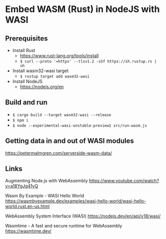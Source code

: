 # Embed WASM (Rust) in NodeJS with WASI

## Prerequisites
 * Install Rust
   * https://www.rust-lang.org/tools/install
   * `$ curl --proto '=https' --tlsv1.2 -sSf https://sh.rustup.rs | sh`
 * Install wasm32-wasi target
   * `$ rustup target add wasm32-wasi`
 * Install NodeJS
   * https://nodejs.org/en

## Build and run
 * `$ cargo build --target wasm32-wasi --release`
 * `$ npm i`
 * `$ node --experimental-wasi-unstable-preview1 src/run-wasm.js`

## Getting data in and out of WASI modules
https://petermalmgren.com/serverside-wasm-data/

## Links
Augmenting Node.js with WebAssembly
https://www.youtube.com/watch?v=a18YgJg41yQ

Wasm By Example - WASI Hello World
https://wasmbyexample.dev/examples/wasi-hello-world/wasi-hello-world.rust.en-us.html

WebAssembly System Interface (WASI)
https://nodejs.dev/en/api/v18/wasi/

Wasmtime - A fast and secure runtime for WebAssembly
https://wasmtime.dev/